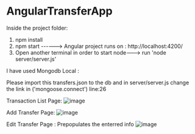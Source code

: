 # AngularTransferApp

Inside the project folder:
1. npm install
2. npm start ------> Angular project runs on : http://localhost:4200/
3. Open another terminal in order to start node--->  run 'node server/server.js'

I have used Mongodb Local :

Please import this transfers.json to the db and in server/server.js change the link in ('mongoose.connect') line:26 

Transaction List Page:
![image](https://user-images.githubusercontent.com/17137829/109500917-2be4d700-7a97-11eb-86cb-c5b82ba78a48.png)


Add Transfer Page:
![image](https://user-images.githubusercontent.com/17137829/109501115-70707280-7a97-11eb-8720-e7ebd3c45f16.png)


Edit Transfer Page : Prepopulates the enterred info
![image](https://user-images.githubusercontent.com/17137829/109499894-c5ab8480-7a95-11eb-93bf-185ff9f15850.png)


